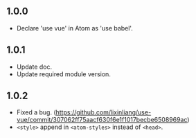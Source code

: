 ## 1.0.0
* Declare 'use vue' in Atom as 'use babel'.

## 1.0.1
* Update doc.
* Update required module version.

## 1.0.2
* Fixed a bug. (https://github.com/lixinliang/use-vue/commit/307062ff75aacf630f6e1f1017becbe6508969ac)
* `<style>` append in `<atom-styles>` instead of `<head>`.

